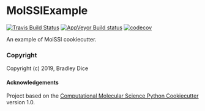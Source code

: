 MolSSIExample
==============================
[//]: # (Badges)
[![Travis Build Status](https://travis-ci.org/bdice/MolSSIExample.png)](https://travis-ci.org/bdice/MolSSIExample)
[![AppVeyor Build status](https://ci.appveyor.com/api/projects/status/REPLACE_WITH_APPVEYOR_LINK/branch/master?svg=true)](https://ci.appveyor.com/project/bdice/MolSSIExample/branch/master)
[![codecov](https://codecov.io/gh/bdice/MolSSIExample/branch/master/graph/badge.svg)](https://codecov.io/gh/bdice/MolSSIExample/branch/master)

An example of MolSSI cookiecutter.

### Copyright

Copyright (c) 2019, Bradley Dice


#### Acknowledgements

Project based on the
[Computational Molecular Science Python Cookiecutter](https://github.com/molssi/cookiecutter-cms) version 1.0.
